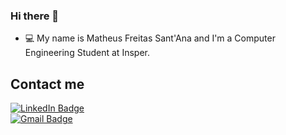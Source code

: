 ### Hi there 👋

<!--
**MatFreitas/MatFreitas** is a ✨ _special_ ✨ repository because its `README.md` (this file) appears on your GitHub profile.

* 
-->

* 💻  My name is Matheus Freitas Sant'Ana and I'm a Computer Engineering Student at Insper.


## Contact me
<div id="badges">
  <a href="https://www.linkedin.com/in/mat-santana/">
    <img src="https://img.shields.io/badge/LinkedIn-blue?style=for-the-badge&logo=linkedin&logoColor=white" alt="LinkedIn Badge"/>
  </a>
  <br>
  <a href="mailto:mat.fs.santana@gmail.com">
    <img src="https://img.shields.io/badge/Gmail-D14836?style=for-the-badge&logo=gmail&logoColor=white" alt="Gmail Badge"/>
  </a>
</div>
